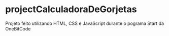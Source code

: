 # projectCalculadoraDeGorjetas
 Projeto feito utilizando HTML, CSS e JavaScript durante o pograma Start da OneBitCode
